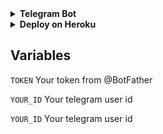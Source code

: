 


<details> <summary><b>Telegram Bot</b></summary><br> <a href="https://t.me/iDownloadYoutubeBot" ><img alt="Telegram" src="https://img.shields.io/badge/iDownloadYoutubeBot-2CA5E0?style=for-the-badge&logo=telegram&logoColor=white"/> </a> </details> 




<details> <summary><b>Deploy on Heroku</b></summary> <br> 

<a href="https://heroku.com/deploy?template=https://github.com/Yanco148/YT-Bot"> <img height="28px" width="164px" src="https://img.shields.io/badge/Deploy%20To%20Heroku-blueviolet?style=for-the-badge&logo=heroku"> </a> </details> 

## Variables 
`TOKEN` Your token from @BotFather

`YOUR_ID` Your telegram user id

`YOUR_ID` Your telegram user id

